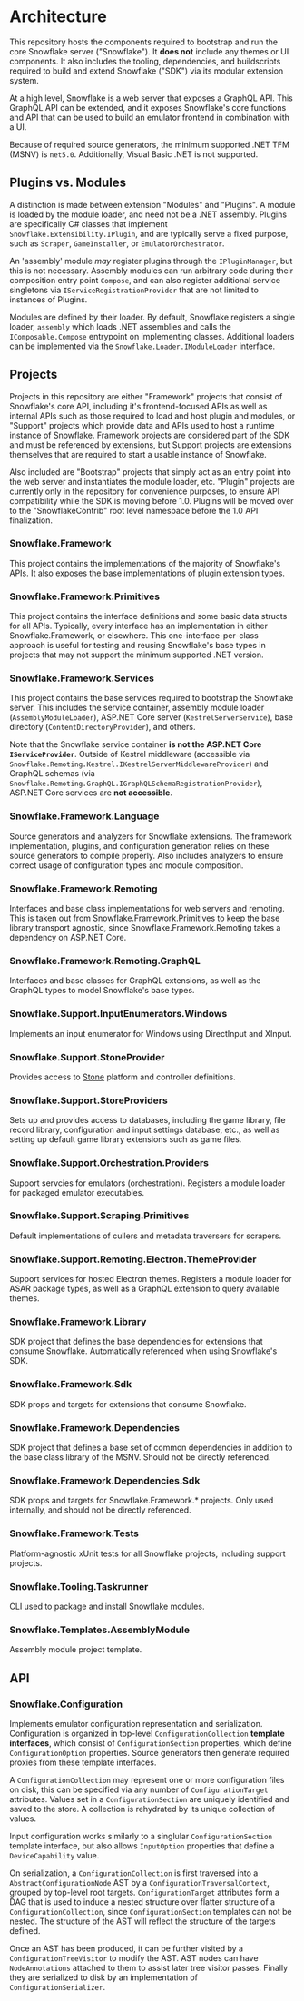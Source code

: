 # Architecture

This repository hosts the components required to bootstrap and run the core Snowflake server ("Snowflake"). It **does not** include any themes or UI components. It also includes the tooling, dependencies, and buildscripts required to build and extend Snowflake ("SDK") via its modular extension system.

At a high level, Snowflake is a web server that exposes a GraphQL API. This GraphQL API can be extended, and it exposes Snowflake's core functions and API that can be used to build an emulator frontend in combination with a UI.

Because of required source generators, the minimum supported .NET TFM (MSNV) is `net5.0`. Additionally, Visual Basic .NET is not supported.

## Plugins vs. Modules

A distinction is made between extension "Modules" and "Plugins". A module is loaded by the module loader, and need not be a .NET assembly. Plugins are specifically C# classes that implement `Snowflake.Extensibility.IPlugin`, and are typically serve a fixed purpose, such as `Scraper`, `GameInstaller`, or `EmulatorOrchestrator`. 

An 'assembly' module *may* register plugins through the `IPluginManager`, but this is not necessary. Assembly modules can run arbitrary code during their composition entry point `Compose`, and can also register additional service singletons via `IServiceRegistrationProvider` that are not limited to instances of Plugins.

Modules are defined by their loader. By default, Snowflake registers a single loader, `assembly` which loads .NET assemblies and calls the `IComposable.Compose` entrypoint on implementing classes. Additional loaders can be implemented via the `Snowflake.Loader.IModuleLoader` interface.

## Projects

Projects in this repository are either "Framework" projects that consist of Snowflake's core API, including it's frontend-focused APIs as well as internal APIs such as those required to load and host plugin and modules, or "Support" projects which provide data and APIs used to host a runtime instance of Snowflake. Framework projects are considered part of the SDK and must be referenced by extensions, but Support projects are extensions themselves that are required to start a usable instance of Snowflake.

Also included are "Bootstrap" projects that simply act as an entry point into the web server and instantiates the module loader, etc. "Plugin" projects are currently only in the repository for convenience purposes, to ensure API compatibility while the SDK is moving before 1.0. Plugins will be moved over to the "SnowflakeContrib" root level namespace before the 1.0 API finalization.

### Snowflake.Framework

This project contains the implementations of the majority of Snowflake's APIs. It also exposes the base implementations of plugin extension types.

### Snowflake.Framework.Primitives

This project contains the interface definitions and some basic data structs for all APIs. Typically, every interface has an implementation in either Snowflake.Framework, or elsewhere. This one-interface-per-class approach is useful for testing and reusing Snowflake's base types in projects that may not support the minimum supported .NET version.

### Snowflake.Framework.Services

This project contains the base services required to bootstrap the Snowflake server. This includes the service container, assembly module loader (`AssemblyModuleLoader`), ASP.NET Core server (`KestrelServerService`), base directory (`ContentDirectoryProvider`), and others. 

Note that the Snowflake service container **is not the ASP.NET Core `IServiceProvider`**. Outside of Kestrel middleware (accessible via `Snowflake.Remoting.Kestrel.IKestrelServerMiddlewareProvider`) and GraphQL schemas (via `Snowflake.Remoting.GraphQL.IGraphQLSchemaRegistrationProvider`), ASP.NET Core services are **not accessible**. 

### Snowflake.Framework.Language

Source generators and analyzers for Snowflake extensions. The framework implementation, plugins, and configuration generation relies on these source generators to compile properly. Also includes analyzers to ensure correct usage of configuration types and module composition.

### Snowflake.Framework.Remoting

Interfaces and base class implementations for web servers and remoting. This is taken out from Snowflake.Framework.Primitives to keep the base library transport agnostic, since Snowflake.Framework.Remoting takes a dependency on ASP.NET Core.

### Snowflake.Framework.Remoting.GraphQL

Interfaces and base classes for GraphQL extensions, as well as the GraphQL types to model Snowflake's base types.

### Snowflake.Support.InputEnumerators.Windows

Implements an input enumerator for Windows using DirectInput and XInput.

### Snowflake.Support.StoneProvider

Provides access to [Stone](https://stone.snowflakepowe.red/#/) platform and controller definitions.

### Snowflake.Support.StoreProviders

Sets up and provides access to databases, including the game library, file record library, configuration and input settings database, etc., as well as setting up default game library extensions such as game files.


### Snowflake.Support.Orchestration.Providers

Support servcies for emulators (orchestration). Registers a module loader for packaged emulator executables.

### Snowflake.Support.Scraping.Primitives

Default implementations of cullers and metadata traversers for scrapers.

### Snowflake.Support.Remoting.Electron.ThemeProvider

Support services for hosted Electron themes. Registers a module loader for ASAR package types, as well as a GraphQL extension to query available themes.

### Snowflake.Framework.Library

SDK project that defines the base dependencies for extensions that consume Snowflake. Automatically referenced when using Snowflake's SDK. 

### Snowflake.Framework.Sdk

SDK props and targets for extensions that consume Snowflake. 

### Snowflake.Framework.Dependencies

SDK project that defines a base set of common dependencies in addition to the base class library of the MSNV. Should not be directly referenced.

### Snowflake.Framework.Dependencies.Sdk

SDK props and targets for Snowflake.Framework.* projects. Only used internally, and should not be directly referenced.

### Snowflake.Framework.Tests

Platform-agnostic xUnit tests for all Snowflake projects, including support projects.

### Snowflake.Tooling.Taskrunner

CLI used to package and install Snowflake modules.

### Snowflake.Templates.AssemblyModule

Assembly module project template. 

## API

### Snowflake.Configuration

Implements emulator configuration representation and serialization. Configuration is organized in top-level `ConfigurationCollection` **template interfaces**, which consist of `ConfigurationSection` properties, which define `ConfigurationOption` properties. Source generators then generate required proxies from these template interfaces.

A `ConfigurationCollection` may represent one or more configuration files on disk, this can be specified via any number of `ConfigurationTarget` attributes. Values set in a `ConfigurationSection` are uniquely identified and saved to the store. A collection is rehydrated by its unique collection of values. 

Input configuration works similarly to a singlular `ConfigurationSection` template interface, but also allows `InputOption` properties that define a `DeviceCapability` value.

On serialization, a `ConfigurationCollection` is first traversed into a `AbstractConfigurationNode` AST by a `ConfigurationTraversalContext`, grouped by top-level root targets. `ConfigurationTarget` attributes form a DAG that is used to induce a nested structure over flatter structure of a `ConfigurationCollection`, since `ConfigurationSection` templates can not be nested. The structure of the AST will reflect the structure of the targets defined.

Once an AST has been produced, it can be further visited by a `ConfigurationTreeVisitor` to modify the AST. AST nodes can have `NodeAnnotations` attached to them to assist later tree visitor passes. Finally they are serialized to disk by an implementation of `ConfigurationSerializer`.

